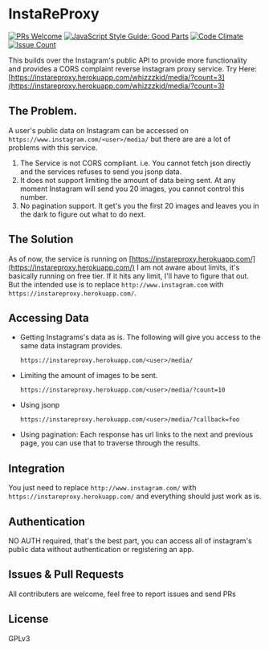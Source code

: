 # InstaReProxy

[![PRs Welcome](https://img.shields.io/badge/PRs-welcome-brightgreen.svg?style=flat-square)](https://github.com/whizzzkid/instagram-reverse-proxy/pulls)
[![JavaScript Style Guide: Good Parts](https://img.shields.io/badge/code%20style-goodparts-brightgreen.svg?style=flat)](https://github.com/dwyl/goodparts "JavaScript The Good Parts")
[![Code Climate](https://lima.codeclimate.com/github/whizzzkid/instagram-reverse-proxy/badges/gpa.svg)](https://lima.codeclimate.com/github/whizzzkid/instagram-reverse-proxy)
[![Issue Count](https://lima.codeclimate.com/github/whizzzkid/instagram-reverse-proxy/badges/issue_count.svg)](https://lima.codeclimate.com/github/whizzzkid/instagram-reverse-proxy)

This builds over the Instagram's public API to provide more functionality and provides a CORS complaint reverse instagram proxy service. Try Here: [https://instareproxy.herokuapp.com/whizzzkid/media/?count=3](https://instareproxy.herokuapp.com/whizzzkid/media/?count=3)

## The Problem.

A user's public data on Instagram can be accessed on `https://www.instagram.com/<user>/media/` but there are are a lot of problems with this service.

  1. The Service is not CORS compliant. i.e. You cannot fetch json directly and the services refuses to send you jsonp data.
  1. It does not support limiting the amount of data being sent. At any moment Instagram will send you 20 images, you cannot control this number.
  1. No pagination support. It get's you the first 20 images and leaves you in the dark to figure out what to do next.
  
## The Solution

As of now, the service is running on [https://instareproxy.herokuapp.com/](https://instareproxy.herokuapp.com/) I am not aware about limits, it's basically running on free tier. If it hits any limit, I'll have to figure that out. But the intended use is to replace `http://www.instagram.com` with `https://instareproxy.herokuapp.com/`.

## Accessing Data

  * Getting Instagrams's data as is. The following will give you access to the same data instagram provides.
    
    `https://instareproxy.herokuapp.com/<user>/media/`

  * Limiting the amount of images to be sent.
    
    `https://instareproxy.herokuapp.com/<user>/media/?count=10`
  
  * Using jsonp
    
    `https://instareproxy.herokuapp.com/<user>/media/?callback=foo`
  
  * Using pagination: Each response has url links to the next and previous page, you can use that to traverse through the results.
  
## Integration

You just need to replace `http://www.instagram.com/` with `https://instareproxy.herokuapp.com/` and everything should just work as is.

## Authentication

NO AUTH required, that's the best part, you can access all of instagram's public data without authentication or registering an app.

## Issues & Pull Requests

All contributers are welcome, feel free to report issues and send PRs

## License

GPLv3
